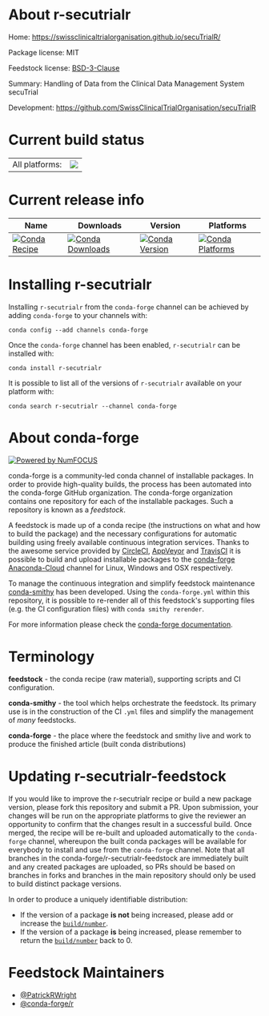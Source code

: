 About r-secutrialr
==================

Home: https://swissclinicaltrialorganisation.github.io/secuTrialR/

Package license: MIT

Feedstock license: [BSD-3-Clause](https://github.com/conda-forge/r-secutrialr-feedstock/blob/master/LICENSE.txt)

Summary: Handling of Data from the Clinical Data Management System secuTrial

Development: https://github.com/SwissClinicalTrialOrganisation/secuTrialR

Current build status
====================


<table><tr><td>All platforms:</td>
    <td>
      <a href="https://dev.azure.com/conda-forge/feedstock-builds/_build/latest?definitionId=9514&branchName=master">
        <img src="https://dev.azure.com/conda-forge/feedstock-builds/_apis/build/status/r-secutrialr-feedstock?branchName=master">
      </a>
    </td>
  </tr>
</table>

Current release info
====================

| Name | Downloads | Version | Platforms |
| --- | --- | --- | --- |
| [![Conda Recipe](https://img.shields.io/badge/recipe-r--secutrialr-green.svg)](https://anaconda.org/conda-forge/r-secutrialr) | [![Conda Downloads](https://img.shields.io/conda/dn/conda-forge/r-secutrialr.svg)](https://anaconda.org/conda-forge/r-secutrialr) | [![Conda Version](https://img.shields.io/conda/vn/conda-forge/r-secutrialr.svg)](https://anaconda.org/conda-forge/r-secutrialr) | [![Conda Platforms](https://img.shields.io/conda/pn/conda-forge/r-secutrialr.svg)](https://anaconda.org/conda-forge/r-secutrialr) |

Installing r-secutrialr
=======================

Installing `r-secutrialr` from the `conda-forge` channel can be achieved by adding `conda-forge` to your channels with:

```
conda config --add channels conda-forge
```

Once the `conda-forge` channel has been enabled, `r-secutrialr` can be installed with:

```
conda install r-secutrialr
```

It is possible to list all of the versions of `r-secutrialr` available on your platform with:

```
conda search r-secutrialr --channel conda-forge
```


About conda-forge
=================

[![Powered by NumFOCUS](https://img.shields.io/badge/powered%20by-NumFOCUS-orange.svg?style=flat&colorA=E1523D&colorB=007D8A)](http://numfocus.org)

conda-forge is a community-led conda channel of installable packages.
In order to provide high-quality builds, the process has been automated into the
conda-forge GitHub organization. The conda-forge organization contains one repository
for each of the installable packages. Such a repository is known as a *feedstock*.

A feedstock is made up of a conda recipe (the instructions on what and how to build
the package) and the necessary configurations for automatic building using freely
available continuous integration services. Thanks to the awesome service provided by
[CircleCI](https://circleci.com/), [AppVeyor](https://www.appveyor.com/)
and [TravisCI](https://travis-ci.com/) it is possible to build and upload installable
packages to the [conda-forge](https://anaconda.org/conda-forge)
[Anaconda-Cloud](https://anaconda.org/) channel for Linux, Windows and OSX respectively.

To manage the continuous integration and simplify feedstock maintenance
[conda-smithy](https://github.com/conda-forge/conda-smithy) has been developed.
Using the ``conda-forge.yml`` within this repository, it is possible to re-render all of
this feedstock's supporting files (e.g. the CI configuration files) with ``conda smithy rerender``.

For more information please check the [conda-forge documentation](https://conda-forge.org/docs/).

Terminology
===========

**feedstock** - the conda recipe (raw material), supporting scripts and CI configuration.

**conda-smithy** - the tool which helps orchestrate the feedstock.
                   Its primary use is in the construction of the CI ``.yml`` files
                   and simplify the management of *many* feedstocks.

**conda-forge** - the place where the feedstock and smithy live and work to
                  produce the finished article (built conda distributions)


Updating r-secutrialr-feedstock
===============================

If you would like to improve the r-secutrialr recipe or build a new
package version, please fork this repository and submit a PR. Upon submission,
your changes will be run on the appropriate platforms to give the reviewer an
opportunity to confirm that the changes result in a successful build. Once
merged, the recipe will be re-built and uploaded automatically to the
`conda-forge` channel, whereupon the built conda packages will be available for
everybody to install and use from the `conda-forge` channel.
Note that all branches in the conda-forge/r-secutrialr-feedstock are
immediately built and any created packages are uploaded, so PRs should be based
on branches in forks and branches in the main repository should only be used to
build distinct package versions.

In order to produce a uniquely identifiable distribution:
 * If the version of a package **is not** being increased, please add or increase
   the [``build/number``](https://conda.io/docs/user-guide/tasks/build-packages/define-metadata.html#build-number-and-string).
 * If the version of a package **is** being increased, please remember to return
   the [``build/number``](https://conda.io/docs/user-guide/tasks/build-packages/define-metadata.html#build-number-and-string)
   back to 0.

Feedstock Maintainers
=====================

* [@PatrickRWright](https://github.com/PatrickRWright/)
* [@conda-forge/r](https://github.com/conda-forge/r/)

